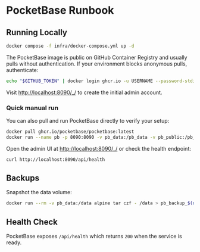 # PocketBase Runbook

## Running Locally

```bash
docker compose -f infra/docker-compose.yml up -d
```

The PocketBase image is public on GitHub Container Registry and usually pulls without authentication. If your environment blocks anonymous pulls, authenticate:

```bash
echo "$GITHUB_TOKEN" | docker login ghcr.io -u USERNAME --password-stdin
```

Visit [http://localhost:8090/\_/](http://localhost:8090/_/) to create the initial admin account.

### Quick manual run

You can also pull and run PocketBase directly to verify your setup:

```bash
docker pull ghcr.io/pocketbase/pocketbase:latest
docker run --name pb -p 8090:8090 -v pb_data:/pb_data -v pb_public:/pb_public ghcr.io/pocketbase/pocketbase:latest serve --http 0.0.0.0:8090
```

Open the admin UI at [http://localhost:8090/\_/](http://localhost:8090/_/) or check the health endpoint:

```bash
curl http://localhost:8090/api/health
```

## Backups

Snapshot the data volume:

```bash
docker run --rm -v pb_data:/data alpine tar czf - /data > pb_backup_$(date +%F).tgz
```

## Health Check

PocketBase exposes `/api/health` which returns `200` when the service is ready.

